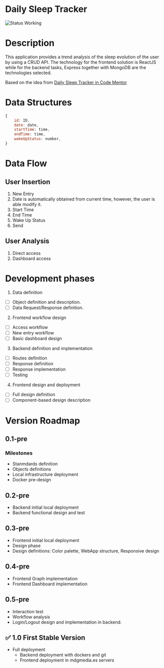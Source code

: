 # Daily Sleep Tracker 
![Status Working](https://img.shields.io/badge/status-working-green)

# Description
This application provides a trend analysis of the sleep evolution of the user by using a CRUD API. The technology for the frontend solution is ReactJS while for the backend tasks, Express together with MongoDB are the technologies selected. 

Based on the idea from [Daily Sleep Tracker in Code Mentor](https://www.codementor.io/projects/web/daily-sleep-tracker-web-app-byi4kpk5rt)

# Data Structures
```js
{
    id: ID,
    date: date,
    startTime: time,
    endTime: time, 
    wakeUpStatus: number,
}
```

# Data Flow
## User Insertion
1. New Entry
2. Date is automatically obtained from current time, however, the user is able modify it. 
3. Start Time
4. End Time 
5. Wake Up Status 
6. Send

## User Analysis
1. Direct access
2. Dashboard access

# Development phases 
1. Data definition
- [ ] Object definition and description.
- [ ] Data Request/Response definition.

2. Frontend workflow design
- [ ] Access workflow 
- [ ] New entry workflow 
- [ ] Basic dashboard design 

3. Backend definition and implementation
- [ ] Routes definition
- [ ] Response definition
- [ ] Response implementation
- [ ] Testing 

4. Frontend design and deployment
- [ ] Full design definition
- [ ] Component-based design description 

# Version Roadmap
## 0.1-pre
### Milestones
* Stanmdards definition
* Objects definitions
* Local infrastructure deployment
* Docker pre-design 

## 0.2-pre
* Backend initial local deployment
* Backend functional design and test 

## 0.3-pre 
* Frontend initial local deployment
* Design phase
* Design definitions: Color palette, WebApp structure, Responsive design 

## 0.4-pre
* Frontend Graph implementation
* Frontend Dashboard implementation

## 0.5-pre
* Interaction test 
* Workflow analysis 
* Login/Logout design and implementation in backend. 

## ✅ 1.0 First Stable Version 
* Full deployment
  * Backend deployment with dockers and git 
  * Frontend deployment in mdgmedia.es servers 

